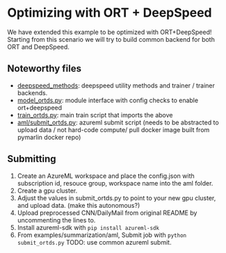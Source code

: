 # Optimizing with ORT + DeepSpeed
We have extended this example to be optimized with ORT+DeepSpeed! Starting from this scenario we will try to build common backend for both ORT and DeepSpeed.

## Noteworthy files
* [deepspeed_methods](deepspeed_methods): deepspeed utility methods and trainer / trainer backends.
* [model_ortds.py](model_ortds.py): module interface with config checks to enable ort+deepspeed
* [train_ortds.py](train_ortds.py): main train script that imports the above
* [aml/submit_ortds.py](aml/submit_ortds.py): azureml submit script (needs to be abstracted to upload data / not hard-code compute/ pull docker image built from pymarlin docker repo)

## Submitting
1. Create an AzureML workspace and place the config.json with subscription id, resouce group, workspace name into the aml folder.
2. Create a gpu cluster.
3. Adjust the values in submit_ortds.py to point to your new gpu cluster, and upload data. (make this autonomous?)
4. Upload preprocessed CNN/DailyMail from original README by uncommenting the lines to.
4. Install azureml-sdk with `pip install azureml-sdk`
5. From examples/summarization/aml, Submit job with `python submit_ortds.py` TODO: use common azureml submit.